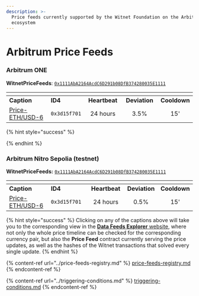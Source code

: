 ```yaml
---
description: >-
  Price feeds currently supported by the Witnet Foundation on the Arbitrum
  ecosystem
---
```


# Arbitrum Price Feeds

### **Arbitrum ONE**&#x20;

**WitnetPriceFeeds**: [`0x1111AbA2164AcdC6D291b08DfB374280035E1111`](https://sepolia.arbiscan.io/address/0x1111AbA2164AcdC6D291b08DfB374280035E1111)

<table data-header-hidden><thead><tr><th width="189"></th><th></th><th width="126" align="center"></th><th width="128" align="center"></th><th align="center"></th></tr></thead><tbody><tr><td><strong>Caption</strong></td><td><strong>ID4</strong></td><td align="center"><strong>Heartbeat</strong></td><td align="center"><strong>Deviation</strong></td><td align="center"><strong>Cooldown</strong></td></tr><tr><td><a href="https://feeds.witnet.io/feeds/arbitrum-one_eth-usd_6">Price-ETH/USD-6</a></td><td><code>0x3d15f701</code></td><td align="center">24 hours</td><td align="center">3.5%</td><td align="center">15'</td></tr></tbody></table>

{% hint style="success" %}

{% endhint %}

### **Arbitrum Nitro Sepolia** (testnet)

**WitnetPriceFeeds:** [`0x1111AbA2164AcdC6D291b08DfB374280035E1111`](https://arbiscan.io/address/0x1111AbA2164AcdC6D291b08DfB374280035E1111)

<table data-header-hidden><thead><tr><th width="189"></th><th width="141"></th><th width="118" align="center"></th><th align="center"></th><th align="center"></th></tr></thead><tbody><tr><td><strong>Caption</strong></td><td><strong>ID4</strong></td><td align="center"><strong>Heartbeat</strong></td><td align="center"><strong>Deviation</strong></td><td align="center"><strong>Cooldown</strong></td></tr><tr><td><a href="https://feeds.witnet.io/feeds/arbitrum-goerli_eth-usd_6">Price-ETH/USD-6</a></td><td><code>0x3d15f701</code></td><td align="center">24 hours</td><td align="center">0.5%</td><td align="center">15'</td></tr></tbody></table>

{% hint style="success" %}
Clicking on any of the captions above will take you to the corresponding view in the [**Data Feeds Explorer** website](https://feeds.witnet.io), where not only the whole price timeline can be checked for the corresponding currency pair, but also the **Price Feed** contract currently serving the price updates, as well as the hashes of the Witnet transactions that solved every single update.
{% endhint %}

{% content-ref url="../price-feeds-registry.md" %}
[price-feeds-registry.md](../price-feeds-registry.md)
{% endcontent-ref %}

{% content-ref url="../triggering-conditions.md" %}
[triggering-conditions.md](../triggering-conditions.md)
{% endcontent-ref %}
